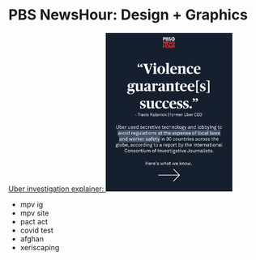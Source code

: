 # PBS NewsHour: Design + Graphics 

<a href="https://www.instagram.com/p/Cf9pnajFWp8/?utm_source=ig_web_copy_link">
Uber investigation explainer:
</a>


<a href="https://www.instagram.com/p/Cf9pnajFWp8/?utm_source=ig_web_copy_link">
<img src="images/uber.png" alt="uber graphic" width="250px" text-align=center/>
</a>

- mpv ig
- mpv site
- pact act
- covid test
- afghan
- xeriscaping